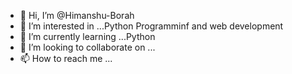 - 👋 Hi, I’m @Himanshu-Borah
- 👀 I’m interested in ...Python Programminf and web development
- 🌱 I’m currently learning ...Python
- 💞️ I’m looking to collaborate on ...
- 📫 How to reach me ...

<!---
Himanshu-Borah/Himanshu-Borah is a ✨ special ✨ repository because its `README.md` (this file) appears on your GitHub profile.
You can click the Preview link to take a look at your changes.
--->
